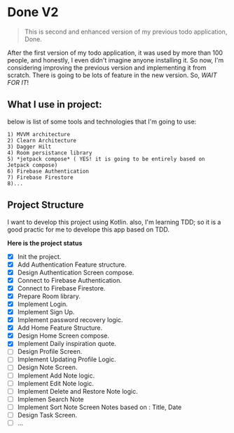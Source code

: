# Done V2
> This is second and enhanced version of my previous todo application, Done.

After the first version of my todo application, it was used by more than 100 people, and honestly, I even didn't imagine anyone installing it. So now, I'm considering improving
the previous version and implementing it from scratch. There is going to be lots of feature in the new version. So, *WAIT FOR IT*!


## What I use in project:
below is list of some tools and technologies that I'm going to use:

    1) MVVM architecture
    2) Clearn Architecture
    3) Dagger Hilt
    4) Room persistance library
    5) *jetpack compose* ( YES! it is going to be entirely based on Jetpack compose)
    6) Firebase Authentication
    7) Firebase Firestore
    8)...

## Project Structure
I want to develop this project using Kotlin. also, I'm learning TDD; so it is a good practic for me to develope this app based on TDD.


**Here is the project status**
 - [x] Init the project.
 - [x] Add Authentication Feature structure.
 - [x] Design Authentication Screen compose.
 - [x] Connect to Firebase Authentication.
 - [x] Connect to Firebase Firestore.
 - [x] Prepare Room library.
 - [x] Implement Login.
 - [x] Implement Sign Up.
 - [x] Implement password recovery logic.
 - [x] Add Home Feature Structure.
 - [x] Design Home Screen compose.
 - [x] Implement Daily inspiration quote.
 - [ ] Design Profile Screen.
 - [ ] Implement Updating Profile Logic.
 - [ ] Design Note Screen.
 - [ ] Implement Add Note logic.
 - [ ] Implement Edit Note logic.
 - [ ] Implement Delete and Restore Note logic.
 - [ ] Implemen Search Note
 - [ ] Implement Sort Note Screen Notes based on : Title, Date
 - [ ] Design Task Screen.
 - [ ] ...
